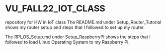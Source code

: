 # VU_FALL22_IOT_CLASS
repository for HW in IoT class
The README.md under Setup_Router_Tutorial shows my router setup and steps that I followed to set up my router.

The RPI_OS_Setup.md under Setup_RaspberryPi shows the steps that I followed to load Linux Operating System to my Raspberry Pi.

